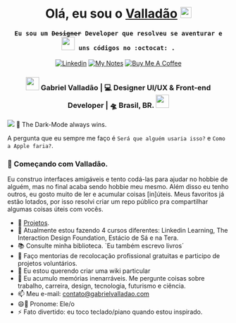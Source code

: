 <div align="center">
   <h1>Olá, eu sou o <a href="https://hemant.codes">Valladão</a> <img src="https://media.giphy.com/media/hvRJCLFzcasrR4ia7z/giphy.gif" width="25px"> </h1>
   <h4 align="center"><samp> Eu sou um <s>Designer</s> Developer que resolveu se aventurar e <img src="https://media.giphy.com/media/WUlplcMpOCEmTGBtBW/giphy.gif" width="30"> uns códigos no :octocat: . </samp></h4>

[![Linkedin](https://img.shields.io/badge/-LinkedIn-blue?style=flat&logo=Linkedin&logoColor=white&link=https://www.linkedin.com/in/dinhanhthi/)](https://www.linkedin.com/in/gabrielvalladao)
[![My Notes](https://img.shields.io/badge/-My%20Notes-009e22?style=flat&logo=data:image/png;base64,iVBORw0KGgoAAAANSUhEUgAAAA4AAAARCAQAAABHwVUUAAAAxklEQVQYlYWROw6BQRSFp1LRW4BaqUCswAJsQYJoJDQsAI0VSIgIpUKjIgqxAIlGoSXexPNz+ecvMDi3uvnmzD0zVymFkwI9ui/Vo4JH4SDEhE9diSkCZMkzZ0Wblq6pwBspJdcGWUgzJEqDOk3S1DTES5IyGwbi37FmL0eqNnQToc+RMQkZkCVHnI4NXYQZcZZmz/ZZOy429JGhJIHepQP5ZeKn/jr1zJMZWmkPZmi9c/ktUNCAtNP625kZ/tqKeuQtmvd5B5bhnUU8EVlfAAAAAElFTkSuQmCC&link=https://gabrielvalladao.com/blog)](https://gabrielvalladao.com/blog)
[![Buy Me A Coffee](https://img.shields.io/badge/-Buy%20Me%20A%20Coffee-db4c4c?style=flat&logo=buy-me-a-coffee&logoColor=ffffff&link=https://ko-fi.com/dinhanhthi)](https://ko-fi.com/valladao)
   
   
</div>

<div align="center">
<h3><img src="https://media.giphy.com/media/WUlplcMpOCEmTGBtBW/giphy.gif" width="30"> Gabriel Valladão | 💻 Designer UI/UX & Front-end Developer  | 🛸 Brasil, BR. <img src="https://media.giphy.com/media/WUlplcMpOCEmTGBtBW/giphy.gif" width="30"></h3>
</div>

![](https://github.com/gabrielvalladao/valladao/blob/main/cover.png)
🤖 The Dark-Mode always wins.

A pergunta que eu sempre me faço é `Será que alguém usaria isso?` e `Como a Apple faria?`.

### 👋 Começando com Valladão.

Eu construo interfaces amigáveis e tento codá-las para ajudar no hobbie de alguém, mas no final acaba sendo hobbie meu mesmo. Além disso eu tenho outros, eu gosto muito de ler e acumular coisas [in]úteis. Meus favoritos já estão lotados, por isso resolvi criar um repo público pra compartilhar algumas coisas úteis com vocês.


- 📂 [Projetos](https://www.github.com/).
- 🌱 Atualmente estou fazendo 4 cursos diferentes: Linkedin Learning, The Interaction Design Foundation, Estácio de Sá e na Tera.
- 📚 Consulte minha biblioteca. `Eu também escrevo livros´
- 👯 Faço mentorias de recolocação profissional gratuitas e participo de projetos voluntários.
- 🤔 Eu estou querendo criar uma wiki particular
- 💬 Eu acumulo memórias inenarráveis. Me pergunte coisas sobre trabalho, carreira, design, tecnologia, futurismo e ciência.
- 📫 Meu e-mail: [contato@gabrielvalladao.com](mailto:contato@gabrielvalladao.com)
- 😄🌈 Pronome: Ele/o
- ⚡ Fato divertido: eu toco teclado/piano quando estou inspirado.

